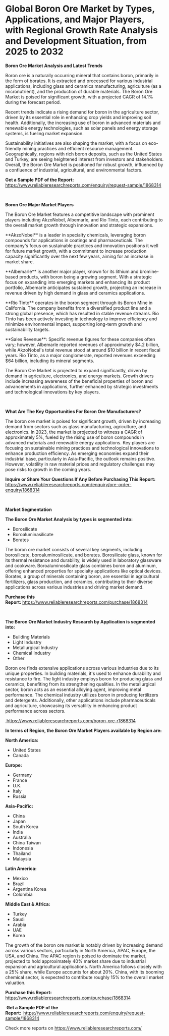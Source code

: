 <p><h1>Global Boron Ore Market by Types, Applications, and Major Players, with Regional Growth Rate Analysis and Development Situation, from 2025 to 2032</h1></p><p><strong>Boron Ore Market Analysis and Latest Trends</strong></p>
<p><p>Boron ore is a naturally occurring mineral that contains boron, primarily in the form of borates. It is extracted and processed for various industrial applications, including glass and ceramics manufacturing, agriculture (as a micronutrient), and the production of durable materials. The Boron Ore Market is poised for significant growth, with a projected CAGR of 14.1% during the forecast period. </p><p>Recent trends indicate a rising demand for boron in the agriculture sector, driven by its essential role in enhancing crop yields and improving soil health. Additionally, the increasing use of boron in advanced materials and renewable energy technologies, such as solar panels and energy storage systems, is fueling market expansion. </p><p>Sustainability initiatives are also shaping the market, with a focus on eco-friendly mining practices and efficient resource management. Geographically, regions with rich boron deposits, such as the United States and Turkey, are seeing heightened interest from investors and stakeholders. Overall, the Boron Ore Market is positioned for robust growth, influenced by a confluence of industrial, agricultural, and environmental factors.</p></p>
<p><strong>Get a Sample PDF of the Report:&nbsp;</strong> <a href="https://www.reliableresearchreports.com/enquiry/request-sample/1868314?utm_campaign=41&utm_medium=2&utm_source=Github&utm_content=ia&utm_term=30012025&utm_id=boron-ore">https://www.reliableresearchreports.com/enquiry/request-sample/1868314</a></p>
<p>&nbsp;</p>
<p><strong>Boron Ore Major Market Players</strong></p>
<p><p>The Boron Ore Market features a competitive landscape with prominent players including AkzoNobel, Albemarle, and Rio Tinto, each contributing to the overall market growth through innovation and strategic expansions. </p><p>**AkzoNobel** is a leader in specialty chemicals, leveraging boron compounds for applications in coatings and pharmaceuticals. The company's focus on sustainable practices and innovation positions it well for future market growth, with a commitment to increase production capacity significantly over the next few years, aiming for an increase in market share.</p><p>**Albemarle** is another major player, known for its lithium and bromine-based products, with boron being a growing segment. With a strategic focus on expanding into emerging markets and enhancing its product portfolio, Albemarle anticipates sustained growth, projecting an increase in revenue driven by high demand in glass and ceramics applications.</p><p>**Rio Tinto** operates in the boron segment through its Boron Mine in California. The company benefits from a diversified product line and a strong global presence, which has resulted in stable revenue streams. Rio Tinto has been actively investing in technology to improve efficiency and minimize environmental impact, supporting long-term growth and sustainability targets.</p><p>**Sales Revenue**: Specific revenue figures for these companies often vary; however, Albemarle reported revenues of approximately $4.2 billion, while AkzoNobel's total revenue stood at around $10 billion in recent fiscal years. Rio Tinto, as a major conglomerate, reported revenues exceeding $64 billion, including its mineral segments. </p><p>The Boron Ore Market is projected to expand significantly, driven by demand in agriculture, electronics, and energy markets. Growth drivers include increasing awareness of the beneficial properties of boron and advancements in applications, further enhanced by strategic investments and technological innovations by key players.</p></p>
<p>&nbsp;</p>
<p><strong>What Are The Key Opportunities For Boron Ore Manufacturers?</strong></p>
<p><p>The boron ore market is poised for significant growth, driven by increasing demand from sectors such as glass manufacturing, agriculture, and electronics. In 2023, the market is projected to witness a CAGR of approximately 5%, fueled by the rising use of boron compounds in advanced materials and renewable energy applications. Key players are focusing on sustainable mining practices and technological innovations to enhance production efficiency. As emerging economies expand their industrial base, particularly in Asia-Pacific, the outlook remains positive. However, volatility in raw material prices and regulatory challenges may pose risks to growth in the coming years.</p></p>
<p><strong>Inquire or Share Your Questions If Any Before Purchasing This Report:</strong> <a href="https://www.reliableresearchreports.com/enquiry/pre-order-enquiry/1868314?utm_campaign=41&utm_medium=2&utm_source=Github&utm_content=ia&utm_term=30012025&utm_id=boron-ore">https://www.reliableresearchreports.com/enquiry/pre-order-enquiry/1868314</a></p>
<p>&nbsp;</p>
<p><strong>Market Segmentation</strong></p>
<p><strong>The Boron Ore Market Analysis by types is segmented into:</strong></p>
<p><ul><li>Borosilicate</li><li>Boroaluminasilicate</li><li>Borates</li></ul></p>
<p><p>The boron ore market consists of several key segments, including borosilicate, boroaluminosilicate, and borates. Borosilicate glass, known for its thermal resistance and durability, is widely used in laboratory glassware and cookware. Boroaluminosilicate glass combines boron and aluminum, offering enhanced properties for specialty applications like optical devices. Borates, a group of minerals containing boron, are essential in agricultural fertilizers, glass production, and ceramics, contributing to their diverse applications across various industries and driving market demand.</p></p>
<p><strong>Purchase this Report:&nbsp;</strong><a href="https://www.reliableresearchreports.com/purchase/1868314?utm_campaign=41&utm_medium=2&utm_source=Github&utm_content=ia&utm_term=30012025&utm_id=boron-ore">https://www.reliableresearchreports.com/purchase/1868314</a></p>
<p>&nbsp;</p>
<p><strong>The Boron Ore Market Industry Research by Application is segmented into:</strong></p>
<p><ul><li>Building Materials</li><li>Light Industry</li><li>Metallurgical Industry</li><li>Chemical Industry</li><li>Other</li></ul></p>
<p><p>Boron ore finds extensive applications across various industries due to its unique properties. In building materials, it's used to enhance durability and resistance to fire. The light industry employs boron for producing glass and ceramics, benefiting from its strengthening qualities. In the metallurgical sector, boron acts as an essential alloying agent, improving metal performance. The chemical industry utilizes boron in producing fertilizers and detergents. Additionally, other applications include pharmaceuticals and agriculture, showcasing its versatility in enhancing product performance across sectors.</p></p>
<p><a href="https://www.reliableresearchreports.com/boron-ore-r1868314?utm_campaign=41&utm_medium=2&utm_source=Github&utm_content=ia&utm_term=30012025&utm_id=boron-ore">&nbsp;https://www.reliableresearchreports.com/boron-ore-r1868314</a></p>
<p><strong>In terms of Region, the Boron Ore Market Players available by Region are:</strong></p>
<p>
    <p> <strong> North America: </strong>
        <ul>
            <li>United States</li>
            <li>Canada</li>
        </ul>
        </p> 
    <p> <strong> Europe: </strong>
        <ul>
            <li>Germany</li>
            <li>France</li>
            <li>U.K.</li>
            <li>Italy</li>
            <li>Russia</li>
        </ul>
        </p> 
    <p> <strong> Asia-Pacific: </strong>
        <ul>
            <li>China</li>
            <li>Japan</li>
            <li>South Korea</li>
            <li>India</li>
            <li>Australia</li>
            <li>China Taiwan</li>
            <li>Indonesia</li>
            <li>Thailand</li>
            <li>Malaysia</li>
        </ul>
        </p> 
    <p> <strong> Latin America: </strong>
        <ul>
            <li>Mexico</li>
            <li>Brazil</li>
            <li>Argentina Korea</li>
            <li>Colombia</li>
        </ul>
        </p> 
    <p> <strong> Middle East & Africa: </strong>
        <ul>
            <li>Turkey</li>
            <li>Saudi</li>
            <li>Arabia</li>
            <li>UAE</li>
            <li>Korea</li>
        </ul>
    </p>
    </p>
<p><p>The growth of the boron ore market is notably driven by increasing demand across various sectors, particularly in North America, APAC, Europe, the USA, and China. The APAC region is poised to dominate the market, projected to hold approximately 40% market share due to industrial expansion and agricultural applications. North America follows closely with a 25% share, while Europe accounts for about 20%. China, with its booming chemical sector, is expected to contribute roughly 15% to the overall market valuation.</p></p>
<p><strong>Purchase this Report: </strong><a href="https://www.reliableresearchreports.com/purchase/1868314?utm_campaign=41&utm_medium=2&utm_source=Github&utm_content=ia&utm_term=30012025&utm_id=boron-ore">https://www.reliableresearchreports.com/purchase/1868314</a></p>
<p>&nbsp;<strong>Get a Sample PDF of the Report:&nbsp;&nbsp;</strong><a href="https://www.reliableresearchreports.com/enquiry/request-sample/1868314?utm_campaign=41&utm_medium=2&utm_source=Github&utm_content=ia&utm_term=30012025&utm_id=boron-ore">https://www.reliableresearchreports.com/enquiry/request-sample/1868314</a></p>
<p><strong></strong></p>
<p>Check more reports on <a href="https://www.reliableresearchreports.com/?utm_campaign=41&utm_medium=2&utm_source=Github&utm_content=ia&utm_term=30012025&utm_id=boron-ore">https://www.reliableresearchreports.com/</a></p>